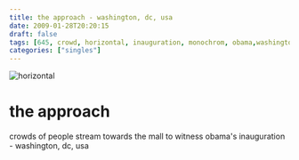 ```yaml
---
title: the approach - washington, dc, usa
date: 2009-01-28T20:20:15
draft: false
tags: [645, crowd, horizontal, inauguration, monochrom, obama,washington,dc, usa]
categories: ["singles"]
---
```

![horizontal](/p/sbr-20090128-7928010904.jpg)
<!--more-->
# the approach
crowds of people stream towards the mall to witness obama's inauguration - washington, dc, usa
